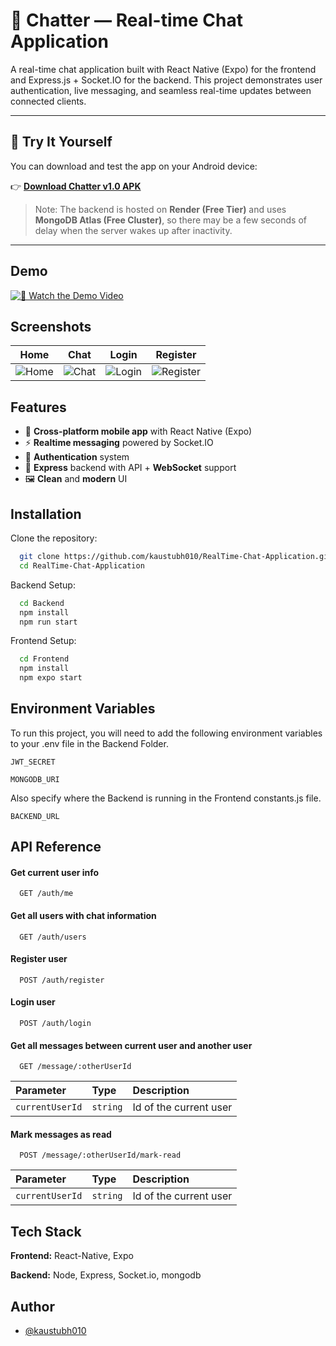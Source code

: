 
# 💬 Chatter — Real-time Chat Application

A real-time chat application built with React Native (Expo) for the frontend and Express.js + Socket.IO for the backend.
This project demonstrates user authentication, live messaging, and seamless real-time updates between connected clients.

---

## 📱 Try It Yourself

You can download and test the app on your Android device:

👉 [**Download Chatter v1.0 APK**](https://github.com/kaustubh010/Chatter/releases/latest/download/Chatter-v1.0.apk)

> Note: The backend is hosted on **Render (Free Tier)** and uses **MongoDB Atlas (Free Cluster)**, so there may be a few seconds of delay when the server wakes up after inactivity.

---

## Demo

[![🎥 Watch the Demo Video](https://img.youtube.com/vi/7CfUTtmJ0wg/maxresdefault.jpg)](https://www.youtube.com/watch?v=7CfUTtmJ0wg)

## Screenshots

| Home | Chat | Login | Register |
|-------|---------|------|------|
| ![Home](screenshots/home.png) | ![Chat](screenshots/chat.png) | ![Login](screenshots/login.png) | ![Register](screenshots/register.png) |

## Features

- 📱 **Cross-platform mobile app** with React Native (Expo)
- ⚡ **Realtime messaging** powered by Socket.IO
- 🔐 **Authentication** system
- 📡 **Express** backend with API + **WebSocket** support
- 🖼️ **Clean** and **modern** UI


## Installation

Clone the repository:

```bash
  git clone https://github.com/kaustubh010/RealTime-Chat-Application.git
  cd RealTime-Chat-Application
```

Backend Setup:

```bash
  cd Backend
  npm install
  npm run start
```

Frontend Setup:

```bash
  cd Frontend
  npm install
  npm expo start
```
    
## Environment Variables

To run this project, you will need to add the following environment variables to your .env file in the Backend Folder.

`JWT_SECRET`

`MONGODB_URI`

Also specify where the Backend is running in the Frontend constants.js file.

`BACKEND_URL`

## API Reference

#### Get current user info

```http
  GET /auth/me
```

#### Get all users with chat information

```http
  GET /auth/users
```

#### Register user

```http
  POST /auth/register
```

#### Login user

```http
  POST /auth/login
```

#### Get all messages between current user and another user

```http
  GET /message/:otherUserId
```

| Parameter | Type     | Description                       |
| :-------- | :------- | :-------------------------------- |
| `currentUserId`      | `string` | Id of the current user |

#### Mark messages as read

```http
  POST /message/:otherUserId/mark-read
```

| Parameter | Type     | Description                       |
| :-------- | :------- | :-------------------------------- |
| `currentUserId`      | `string` | Id of the current user |

## Tech Stack

**Frontend:** React-Native, Expo

**Backend:** Node, Express, Socket.io, mongodb


## Author

- [@kaustubh010](https://www.github.com/kaustubh010)
